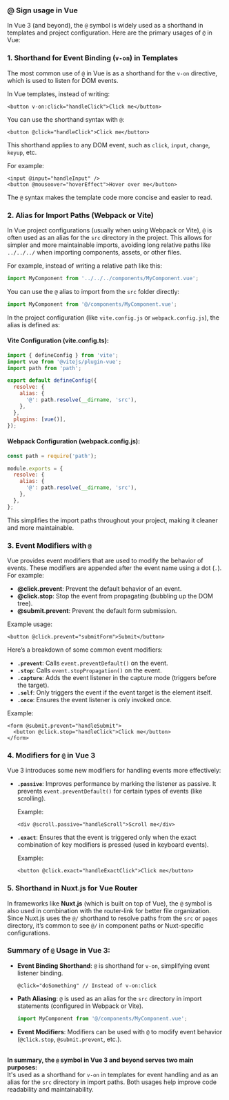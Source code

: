 <h3>@ Sign usage in Vue</h3>

In Vue 3 (and beyond), the `@` symbol is widely used as a shorthand in templates and project configuration. Here are the primary usages of `@` in Vue:

### 1. **Shorthand for Event Binding (`v-on`) in Templates**
The most common use of `@` in Vue is as a shorthand for the `v-on` directive, which is used to listen for DOM events.

In Vue templates, instead of writing:

```vue
<button v-on:click="handleClick">Click me</button>
```

You can use the shorthand syntax with `@`:

```vue
<button @click="handleClick">Click me</button>
```

This shorthand applies to any DOM event, such as `click`, `input`, `change`, `keyup`, etc.

For example:
```vue
<input @input="handleInput" />
<button @mouseover="hoverEffect">Hover over me</button>
```

The `@` syntax makes the template code more concise and easier to read.

### 2. **Alias for Import Paths (Webpack or Vite)**
In Vue project configurations (usually when using Webpack or Vite), `@` is often used as an alias for the `src` directory in the project. This allows for simpler and more maintainable imports, avoiding long relative paths like `../../../` when importing components, assets, or other files.

For example, instead of writing a relative path like this:

```javascript
import MyComponent from '../../../components/MyComponent.vue';
```

You can use the `@` alias to import from the `src` folder directly:

```javascript
import MyComponent from '@/components/MyComponent.vue';
```

In the project configuration (like `vite.config.js` or `webpack.config.js`), the alias is defined as:

#### Vite Configuration (vite.config.ts):
```js
import { defineConfig } from 'vite';
import vue from '@vitejs/plugin-vue';
import path from 'path';

export default defineConfig({
  resolve: {
    alias: {
      '@': path.resolve(__dirname, 'src'),
    },
  },
  plugins: [vue()],
});
```

#### Webpack Configuration (webpack.config.js):
```js
const path = require('path');

module.exports = {
  resolve: {
    alias: {
      '@': path.resolve(__dirname, 'src'),
    },
  },
};
```

This simplifies the import paths throughout your project, making it cleaner and more maintainable.

### 3. **Event Modifiers with `@`**
Vue provides event modifiers that are used to modify the behavior of events. These modifiers are appended after the event name using a dot (`.`). For example:

- **@click.prevent**: Prevent the default behavior of an event.
- **@click.stop**: Stop the event from propagating (bubbling up the DOM tree).
- **@submit.prevent**: Prevent the default form submission.

Example usage:
```vue
<button @click.prevent="submitForm">Submit</button>
```

Here’s a breakdown of some common event modifiers:
- **`.prevent`**: Calls `event.preventDefault()` on the event.
- **`.stop`**: Calls `event.stopPropagation()` on the event.
- **`.capture`**: Adds the event listener in the capture mode (triggers before the target).
- **`.self`**: Only triggers the event if the event target is the element itself.
- **`.once`**: Ensures the event listener is only invoked once.

Example:

```vue
<form @submit.prevent="handleSubmit">
  <button @click.stop="handleClick">Click me</button>
</form>
```

### 4. **Modifiers for `@` in Vue 3**
Vue 3 introduces some new modifiers for handling events more effectively:
- **`.passive`**: Improves performance by marking the listener as passive. It prevents `event.preventDefault()` for certain types of events (like scrolling).
  
  Example:
  ```vue
  <div @scroll.passive="handleScroll">Scroll me</div>
  ```

- **`.exact`**: Ensures that the event is triggered only when the exact combination of key modifiers is pressed (used in keyboard events).

  Example:
  ```vue
  <button @click.exact="handleExactClick">Click me</button>
  ```

### 5. **Shorthand in Nuxt.js for Vue Router**
In frameworks like **Nuxt.js** (which is built on top of Vue), the `@` symbol is also used in combination with the router-link for better file organization. Since Nuxt.js uses the `@/` shorthand to resolve paths from the `src` or `pages` directory, it’s common to see `@/` in component paths or Nuxt-specific configurations.

### Summary of `@` Usage in Vue 3:
- **Event Binding Shorthand**: `@` is shorthand for `v-on`, simplifying event listener binding.
  ```vue
  @click="doSomething" // Instead of v-on:click
  ```

- **Path Aliasing**: `@` is used as an alias for the `src` directory in import statements (configured in Webpack or Vite).
  ```javascript
  import MyComponent from '@/components/MyComponent.vue';
  ```

- **Event Modifiers**: Modifiers can be used with `@` to modify event behavior (`@click.stop`, `@submit.prevent`, etc.).

&nbsp;</br>
**In summary, the `@` symbol in Vue 3 and beyond serves two main purposes:**</br> 
It's used as a shorthand for `v-on` in templates for event handling and as an alias for the `src` directory in import paths. Both usages help improve code readability and maintainability.
